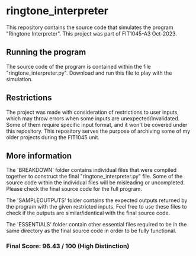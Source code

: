 # ringtone_interpreter
This repository contains the source code that simulates the program "Ringtone Interpreter". This project was part of FIT1045-A3 Oct-2023.

## Running the program
The source code of the program is contained within the file "ringtone_interpreter.py". Download and run this file to play with the simulation. 

## Restrictions
The project was made with consideration of restrictions to user inputs, which may throw errors when some inputs are unexpected/invalidated. Some of them require specific input format, and it won't be covered under this repository. This repository serves the purpose of archiving some of my older projects during the FIT1045 unit.

## More information
The 'BREAKDOWN' folder contains individual files that were compiled together to construct the final "ringtone_interpreter.py" file. Some of the source code within the individual files will be misleading or uncompleted. Please check the final source code for the full program.

The 'SAMPLEOUTPUTS' folder contains the expected outputs returned by the program with the given restricted inputs. Feel free to use these files to check if the outputs are similar/identical with the final source code.

The 'ESSENTIALS' folder contain other essential files required to be in the same directory as the final source code in order to be fully functional.

### Final Score: 96.43 / 100 (High Distinction)
